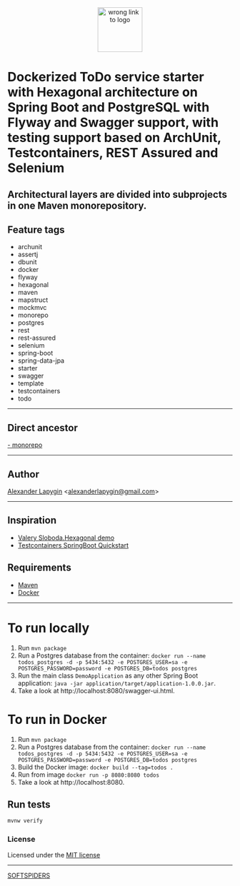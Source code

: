 <div align="center">
    <a href="https://github.com/softspiders/softspiders">
      <img src="https://avatars.githubusercontent.com/u/47006425?v=4"width="100" height="100" alt="wrong link to logo"/>
    </a>
</div> 

# Dockerized ToDo service starter with Hexagonal architecture on Spring Boot and PostgreSQL with Flyway and Swagger support, with testing support based on ArchUnit, Testcontainers, REST Assured and Selenium
## Architectural layers are divided into subprojects in one Maven monorepository.


## Feature tags

- archunit
- assertj
- dbunit
- docker
- flyway
- hexagonal
- maven
- mapstruct
- mockmvc
- monorepo
- postgres
- rest
- rest-assured
- selenium
- spring-boot
- spring-data-jpa
- starter
- swagger
- template
- testcontainers
- todo

---

## Direct ancestor

[- monorepo](https://github.com/softspiders/spring-boot-psql-testcontainers-archunit-restful-swagger-restassured-selenium-hexagonal-todo/tree/spring-boot-psql-testcontainers-archunit-restful-swagger-restassured-selenium-hexagonal-todo#readme)

---

## Author

[Alexander Lapygin](https://github.com/AlexanderLapygin) <<alexanderlapygin@gmail.com>>

---

## Inspiration

- [Valery Sloboda.Hexagonal demo](https://github.com/Antilamer1709/hexagonal-demo)
- [Testcontainers SpringBoot Quickstart](https://github.com/testcontainers/testcontainers-java-spring-boot-quickstart)

## Requirements

- [Maven](https://maven.apache.org/)
- [Docker](https://docs.docker.com/get-docker/)

---

# To run locally
1) Run ```mvn package```
2) Run a Postgres database from the container: ```docker run --name todos_postgres -d -p 5434:5432 -e POSTGRES_USER=sa -e POSTGRES_PASSWORD=password -e POSTGRES_DB=todos postgres```
3) Run the main class ```DemoApplication``` as any other Spring Boot application: ```java -jar application/target/application-1.0.0.jar```.
4) Take a look at http://localhost:8080/swagger-ui.html.

# To run in Docker
1) Run ```mvn package```
2) Run a Postgres database from the container: ```docker run --name todos_postgres -d -p 5434:5432 -e POSTGRES_USER=sa -e POSTGRES_PASSWORD=password -e POSTGRES_DB=todos postgres```
3) Build the Docker image: ```docker build --tag=todos .```
4) Run from image ```docker run -p 8080:8080 todos```
5) Take a look at http://localhost:8080.


## Run tests

```sh
mvnw verify
```

### License

Licensed under the [MIT license](./LICENSE)

---

[SOFTSPIDERS](https://github.com/softspiders/softspiders)
